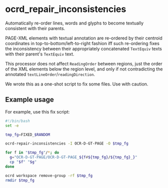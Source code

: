# ocrd_repair_inconsistencies

Automatically re-order lines, words and glyphs to become textually consistent with their parents.

PAGE-XML elements with textual annotation are re-ordered by their centroid coordinates
in top-to-bottom/left-to-right fashion iff such re-ordering fixes the inconsistency
between their appropriately concatenated `TextEquiv` texts with their parent's `TextEquiv` text.

This processor does not affect `ReadingOrder` between regions, just the order of the XML elements
below the region level, and only if not contradicting the annotated `textLineOrder`/`readingDirection`.

We wrote this as a one-shot script to fix some files. Use with caution.


## Example usage

For example, use this fix script:
~~~sh
#!/bin/bash
set -e

tmp_fg=FIXED_$RANDOM

ocrd-repair-inconsistencies -I OCR-D-GT-PAGE -O $tmp_fg

for f in "$tmp_fg"/*; do
  g="OCR-D-GT-PAGE/OCR-D-GT-PAGE_${f#${tmp_fg}/${tmp_fg}_}"
  cp "$f" "$g"
done

ocrd workspace remove-group -rf $tmp_fg
rmdir $tmp_fg
~~~
